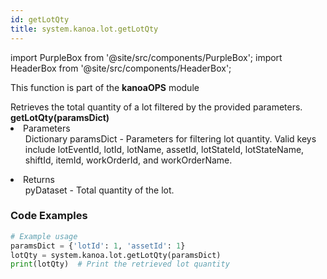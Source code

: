 ```yaml
---
id: getLotQty
title: system.kanoa.lot.getLotQty
---
```


import PurpleBox from '@site/src/components/PurpleBox';
import HeaderBox from '@site/src/components/HeaderBox';

<PurpleBox>This function is part of the <b>kanoaOPS</b> module</PurpleBox>

<HeaderBox header="Description">
  Retrieves the total quantity of a lot filtered by the provided parameters.
</HeaderBox>

<HeaderBox header="Syntax">
  <b>getLotQty(paramsDict)</b>
    <li>Parameters <br />
      <ul>Dictionary paramsDict - Parameters for filtering lot quantity. Valid keys include lotEventId, lotId, lotName, assetId, lotStateId, lotStateName, shiftId, itemId, workOrderId, and workOrderName.</ul>
    </li>
    <li>Returns <br />
      <ul>pyDataset - Total quantity of the lot.</ul>
    </li>
</HeaderBox>

### Code Examples

```python
# Example usage
paramsDict = {'lotId': 1, 'assetId': 1}
lotQty = system.kanoa.lot.getLotQty(paramsDict)
print(lotQty)  # Print the retrieved lot quantity

